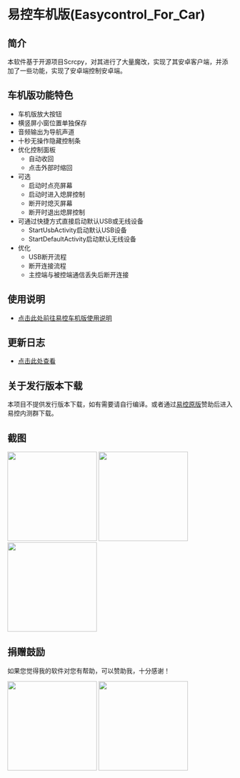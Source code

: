 # 易控车机版(Easycontrol_For_Car)

## 简介
本软件基于开源项目Scrcpy，对其进行了大量魔改，实现了其安卓客户端，并添加了一些功能，实现了安卓端控制安卓端。

## 车机版功能特色
- 车机版放大按钮
- 横竖屏小窗位置单独保存
- 音频输出为导航声道
- 十秒无操作隐藏控制条
- 优化控制面板
  - 自动收回
  - 点击外部时缩回
- 可选
  - 启动时点亮屏幕
  - 启动时进入熄屏控制
  - 断开时熄灭屏幕
  - 断开时退出熄屏控制
- 可通过快捷方式直接启动默认USB或无线设备
  - StartUsbActivity启动默认USB设备
  - StartDefaultActivity启动默认无线设备
- 优化
  - USB断开流程
  - 断开连接流程
  - 主控端与被控端通信丢失后断开连接

## 使用说明
- [点击此处前往易控车机版使用说明](https://github.com/eiyooooo/Easycontrol_For_Car/blob/main/HOW_TO_USE.md)

## 更新日志
- [点击此处查看](https://github.com/eiyooooo/Easycontrol_For_Car/releases)

## 关于发行版本下载
本项目不提供发行版本下载，如有需要请自行编译。或者通过[易控原版](https://gitee.com/mingzhixianweb/easycontrol)赞助后进入易控内测群下载。

## 截图
<img src="https://github.com/eiyooooo/Easycontrol_For_Car/raw/main/pic/screenshot/small.webp" width="200px">
<img src="https://github.com/eiyooooo/Easycontrol_For_Car/raw/main/pic/screenshot/mini.webp" width="200px">
<img src="https://github.com/eiyooooo/Easycontrol_For_Car/raw/main/pic/screenshot/set.webp" width="200px">

## 捐赠鼓励

如果您觉得我的软件对您有帮助，可以赞助我，十分感谢！

<img src="https://github.com/eiyooooo/Easycontrol_For_Car/raw/main/pic/other/wechat.webp" width="200px">
<img src="https://github.com/eiyooooo/Easycontrol_For_Car/raw/main/pic/other/alipay.webp" width="200px">
